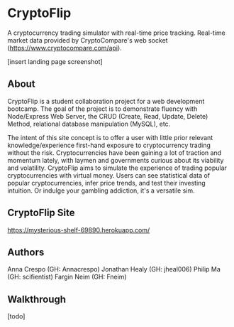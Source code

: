 # CryptoFlip

A cryptocurrency trading simulator with real-time price tracking. Real-time market data provided by CryptoCompare's web socket (https://www.cryptocompare.com/api).

[insert landing page screenshot]

## About

CryptoFlip is a student collaboration project for a web development bootcamp. The goal of the project is to demonstrate fluency with Node/Express Web Server, the CRUD (Create, Read, Update, Delete) Method, relational database manipulation (MySQL), etc.

The intent of this site concept is to offer a user with little prior relevant knowledge/experience first-hand exposure to cryptocurrency trading without the risk. Cryptocurrencies have been gaining a lot of traction and momentum lately, with laymen and governments curious about its viability and volatility. CryptoFlip aims to simulate the experience of trading popular cryptocurrencies with virtual money. Users can see statistical data of popular cryptocurrencies, infer price trends, and test their investing intuition. Or indulge your gambling addiction, it's a versatile sim.

## CryptoFlip Site

https://mysterious-shelf-69890.herokuapp.com/

## Authors

Anna Crespo (GH: Annacrespo)
Jonathan Healy (GH: jheal006)
Philip Ma (GH: scifientist)
Fargin Neim (GH: Fneim)

## Walkthrough

[todo]
